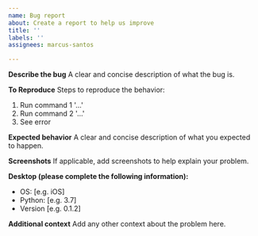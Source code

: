 ```yaml
---
name: Bug report
about: Create a report to help us improve
title: ''
labels: ''
assignees: marcus-santos

---
```


**Describe the bug**
A clear and concise description of what the bug is.

**To Reproduce**
Steps to reproduce the behavior:
1. Run command 1 '...'
2. Run command 2 '...'
3. See error

**Expected behavior**
A clear and concise description of what you expected to happen.

**Screenshots**
If applicable, add screenshots to help explain your problem.

**Desktop (please complete the following information):**
 - OS: [e.g. iOS]
 - Python: [e.g. 3.7]
 - Version [e.g. 0.1.2]

**Additional context**
Add any other context about the problem here.
